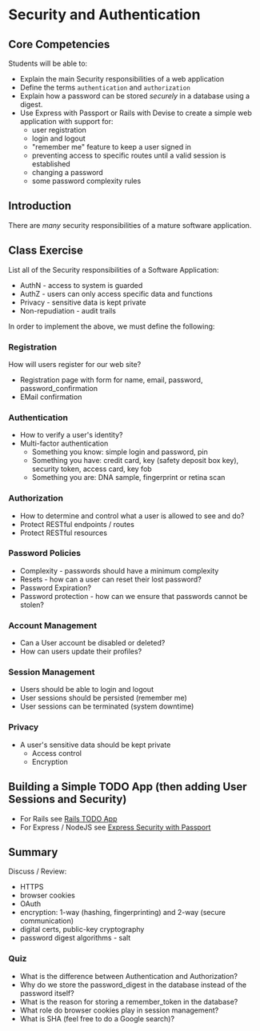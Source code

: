 # Security and Authentication

## Core Competencies

Students will be able to:

* Explain the main Security responsibilities of a web application
* Define the terms `authentication` and `authorization`
* Explain how a password can be stored *securely* in a database using a digest.
* Use Express with Passport or Rails with Devise to create a simple web application with support for:
  - user registration
  - login and logout
  - "remember me" feature to keep a user signed in
  - preventing access to specific routes until a valid session is established
  - changing a password
  - some password complexity rules

## Introduction

There are *many* security responsibilities of a mature software application.

## Class Exercise

List all of the Security responsibilities of a Software Application:

* AuthN - access to system is guarded
* AuthZ - users can only access specific data and functions
* Privacy - sensitive data is kept private
* Non-repudiation - audit trails

In order to implement the above, we must define the following:

### Registration

How will users register for our web site?

* Registration page with form for name, email, password, password_confirmation
* EMail confirmation

### Authentication

* How to verify a user's identity?
* Multi-factor authentication
  - Something you know: simple login and password, pin
  - Something you have: credit card, key (safety deposit box key),
                        security token, access card, key fob
  - Something you are: DNA sample, fingerprint or retina scan

### Authorization

* How to determine and control what a user is allowed to see and do?
* Protect RESTful endpoints / routes
* Protect RESTful resources

### Password Policies

* Complexity - passwords should have a minimum complexity
* Resets - how can a user can reset their lost password?
* Password Expiration?
* Password protection - how can we ensure that passwords cannot be stolen?

### Account Management

* Can a User account be disabled or deleted?
* How can users update their profiles?

### Session Management

* Users should be able to login and logout
* User sessions should be persisted (remember me)
* User sessions can be terminated (system downtime)

### Privacy

* A user's sensitive data should be kept private
  - Access control
  - Encryption

## Building a Simple TODO App (then adding User Sessions and Security)

* For Rails see [Rails TODO App](https://github.com/ATL-WDI-Exercises/rails_todo_app)
* For Express / NodeJS see [Express Security with Passport](https://github.com/ATL-WDI-Curriculum/express-security-with-passport)

## Summary

Discuss / Review:

* HTTPS
* browser cookies
* OAuth
* encryption: 1-way (hashing, fingerprinting) and 2-way (secure communication)
* digital certs, public-key cryptography
* password digest algorithms - salt


### Quiz

* What is the difference between Authentication and Authorization?
* Why do we store the password_digest in the database instead of the password itself?
* What is the reason for storing a remember_token in the database?
* What role do browser cookies play in session management?
* What is SHA (feel free to do a Google search)?
